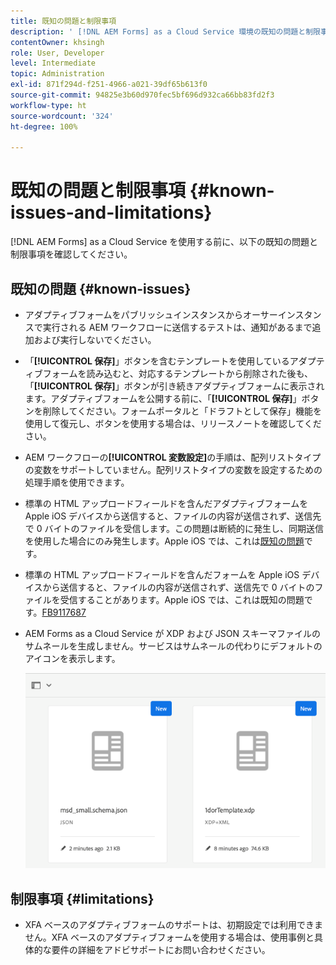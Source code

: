 ```yaml
---
title: 既知の問題と制限事項
description: ' [!DNL AEM Forms] as a Cloud Service 環境の既知の問題と制限事項'
contentOwner: khsingh
role: User, Developer
level: Intermediate
topic: Administration
exl-id: 871f294d-f251-4966-a021-39df65b613f0
source-git-commit: 94825e3b60d970fec5bf696d932ca66bb83fd2f3
workflow-type: ht
source-wordcount: '324'
ht-degree: 100%

---
```


# 既知の問題と制限事項 {#known-issues-and-limitations}

[!DNL AEM Forms] as a Cloud Service を使用する前に、以下の既知の問題と制限事項を確認してください。

## 既知の問題 {#known-issues}

* アダプティブフォームをパブリッシュインスタンスからオーサーインスタンスで実行される AEM ワークフローに送信するテストは、通知があるまで追加および実行しないでください。

* 「**[!UICONTROL 保存]**」ボタンを含むテンプレートを使用しているアダプティブフォームを読み込むと、対応するテンプレートから削除された後も、「**[!UICONTROL 保存]**」ボタンが引き続きアダプティブフォームに表示されます。アダプティブフォームを公開する前に、「**[!UICONTROL 保存]**」ボタンを削除してください。フォームポータルと「ドラフトとして保存」機能を使用して復元し、ボタンを使用する場合は、リリースノートを確認してください。

* AEM ワークフローの&#x200B;**[!UICONTROL 変数設定]**&#x200B;の手順は、配列リストタイプの変数をサポートしていません。配列リストタイプの変数を設定するための処理手順を使用できます。

* 標準の HTML アップロードフィールドを含んだアダプティブフォームを Apple iOS デバイスから送信すると、ファイルの内容が送信されず、送信先で 0 バイトのファイルを受信します。この問題は断続的に発生し、同期送信を使用した場合にのみ発生します。Apple iOS では、これは[既知の問題](https://feedbackassistant.apple.com/feedback/9117687)です。

* 標準の HTML アップロードフィールドを含んだフォームを Apple iOS デバイスから送信すると、ファイルの内容が送信されず、送信先で 0 バイトのファイルを受信することがあります。Apple iOS では、これは既知の問題です。[FB9117687](https://feedbackassistant.apple.com/feedback/9117687)

* AEM Forms as a Cloud Service が XDP および JSON スキーマファイルのサムネールを生成しません。サービスはサムネールの代わりにデフォルトのアイコンを表示します。

   ![Forms サムネールの既知の問題](/help/forms/assets/forms-tumbnail-known-issue.png)


## 制限事項 {#limitations}

* XFA ベースのアダプティブフォームのサポートは、初期設定では利用できません。XFA ベースのアダプティブフォームを使用する場合は、使用事例と具体的な要件の詳細をアドビサポートにお問い合わせください。

